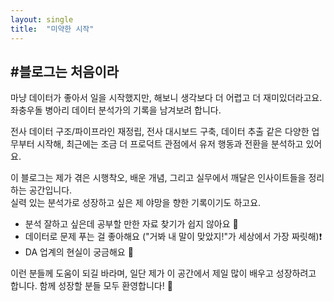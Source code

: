 ```yaml
---
layout: single
title:  "미약한 시작"
---
```


## #블로그는 처음이라

마냥 데이터가 좋아서 일을 시작했지만, 해보니 생각보다 더 어렵고 더 재미있더라고요.
좌충우돌 병아리 데이터 분석가의 기록을 남겨보려 합니다.

전사 데이터 구조/파이프라인 재정립, 전사 대시보드 구축, 데이터 추출 같은 다양한 업무부터 시작해, 최근에는 조금 더 프로덕트 관점에서 유저 행동과 전환을 분석하고 있어요.

이 블로그는 제가 겪은 시행착오, 배운 개념, 그리고 실무에서 깨달은 인사이트들을 정리하는 공간입니다.  
실력 있는 분석가로 성장하고 싶은 제 야망을 향한 기록이기도 하고요.

- 분석 잘하고 싶은데 공부할 만한 자료 찾기가 쉽지 않아요 📕
- 데이터로 문제 푸는 걸 좋아해요 ("거봐 내 말이 맞았지!"가 세상에서 가장 짜릿해)❗
- DA 업계의 현실이 궁금해요 👀

이런 분들께 도움이 되길 바라며, 일단 제가 이 공간에서 제일 많이 배우고 성장하려고 합니다.
함께 성장할 분들 모두 환영합니다! 🙌
